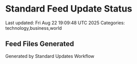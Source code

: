 # Standard Feed Update Status
Last updated: Fri Aug 22 19:09:48 UTC 2025
Categories: technology,business,world

## Feed Files Generated

Generated by Standard Updates Workflow
